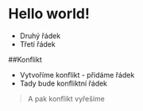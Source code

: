 # Hello world!
- Druhý řádek
- Třetí řádek

##Konflikt
- Vytvoříme konflikt - přidáme řádek
- Tady bude konfliktní řádek
> A pak konflikt vyřešíme

